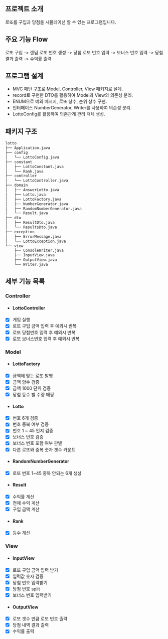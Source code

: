 ## 프로젝트 소개
로또를 구입과 당첨을 시뮬레이션 할 수 있는 프로그램입니다.

## 주요 기능 Flow
로또 구입 -> 랜덤 로또 번호 생성 -> 당첨 로또 번호 입력 -> 보너스 번호 입력 -> 당첨 결과 출력 -> 수익률 출력

## 프로그램 설계
- MVC 패턴 구조로 Model, Controller, View 패키지로 설계.
- record로 구현한 DTO를 활용하여 Model과 View의 의존성 분리.
- ENUM으로 예외 메시지, 로또 상수, 순위 상수 구현.
- 인터페이스 NumberGenerator, Writer를 사용하여 의존성 분리.
- LottoConfig를 활용하여 의존관계 관리 객체 생성.

## 패키지 구조
```markdown
lotto
├── Application.java
├── config
│   └── LottoConfig.java
├── constant
│   ├── LottoConstant.java
│   └── Rank.java
├── controller
│   └── LottoController.java
├── domain
│   ├── AnswerLotto.java
│   ├── Lotto.java
│   ├── LottoFactory.java
│   ├── NumberGenerator.java
│   ├── RandomNumberGenerator.java
│   └── Result.java
├── dto
│   ├── ResultDto.java
│   └── ResultsDto.java
├── exception
│   ├── ErrorMessage.java
│   └── LottoException.java
└── view
    ├── ConsoleWriter.java
    ├── InputView.java
    ├── OutputView.java
    └── Writer.java
```

## 세부 기능 목록
### Controller
- #### LottoController
- [x] 게임 실행
- [x] 로또 구입 금액 입력 후 예외시 반복
- [x] 로또 당첨번호 입력 후 예외시 반복
- [x] 로또 보너스번호 입력 후 예외시 반복
### Model
- #### LottoFactory
- [x] 금액에 맞는 로또 발행
- [x] 금액 양수 검증
- [x] 금액 1000 단위 검증
- [x] 당첨 등수 별 수량 매핑
- #### Lotto
- [x] 번호 6개 검증
- [x] 번호 중복 여부 검증
- [x] 번호 1 ~ 45 인지 검증
- [x] 보너스 번호 검증
- [x] 보너스 번호 포함 여부 판별
- [x] 다른 로또와 중복 숫자 갯수 카운트
- #### RandomNumberGenerator
- [x] 로또 번호 1~45 중복 안되는 6개 생성
- #### Result
- [x] 수익률 계산
- [x] 전체 수익 계산
- [x] 구입 금액 계산
- #### Rank
- [x] 등수 계산
### View
- #### InputView
- [x] 로또 구입 금액 입력 받기
- [x] 입력값 숫자 검증
- [x] 당첨 번호 입력받기
- [x] 당첨 번호 split
- [x] 보너스 번호 입력받기
- #### OutputView
- [x] 로또 갯수 만큼 로또 번호 출력
- [x] 당첨 내역 결과 출력
- [x] 수익률 출력
